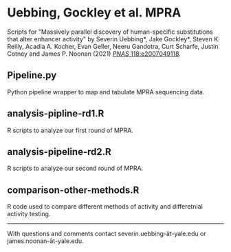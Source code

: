 # Uebbing, Gockley et al. MPRA

Scripts for "Massively parallel discovery of human-specific substitutions that alter enhancer activity" by Severin Uebbing*, Jake Gockley*, Steven K. Reilly, Acadia A. Kocher, Evan Geller, Neeru Gandotra, Curt Scharfe, Justin Cotney and James P. Noonan (2021) [*PNAS* 118:e2007049118](https://doi.org/10.1073/pnas.2007049118).

## Pipeline.py
Python pipeline wrapper to map and tabulate MPRA sequencing data.

## analysis-pipline-rd1.R
R scripts to analyze our first round of MPRA.

## analysis-pipeline-rd2.R
R scripts to analyze our second round of MPRA.

## comparison-other-methods.R
R code used to compare different methods of activity and differetnial activity testing.

***
With questions and comments contact severin.uebbing-&auml;t-yale.edu or james.noonan-&auml;t-yale.edu.
